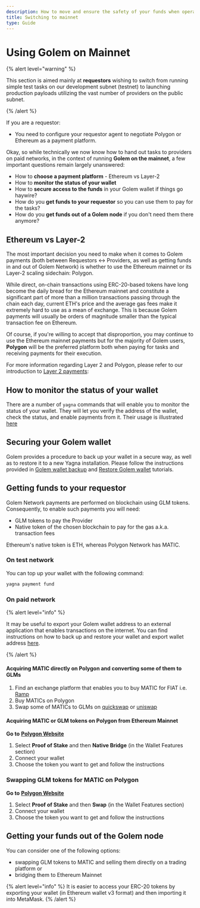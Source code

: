 ```yaml
---
description: How to move and ensure the safety of your funds when operating on mainnet
title: Switching to mainnet
type: Guide
---
```


# Using Golem on Mainnet

{% alert level="warning" %}

This section is aimed mainly at **requestors** wishing to switch from running simple test tasks on our development subnet (testnet) to launching production payloads utilizing the vast number of providers on the public subnet.

{% /alert %}

If you are a requestor:

- You need to configure your requestor agent to negotiate Polygon or Ethereum as a payment platform.
<!-- You can find a JS example [here](/docs/creators/javascript/examples/switching-to-mainnet).  - need to create a snippet
- Next, you need to [enable payments](/docs/creators/javascript/examples/tools/managing-golem-wallet) on the platform you choose (Polygon on Ethereum). not true anymore -->

Okay, so while technically we now know how to hand out tasks to providers on paid networks, in the context of running **Golem on the mainnet**, a few important questions remain largely unanswered:

- How to **choose a payment platform** - Ethereum vs Layer-2
- How to **monitor the status of your wallet**
- How to **secure access to the funds** in your Golem wallet if things go haywire?
- How do you **get funds to your requestor** so you can use them to pay for the tasks?
- How do you **get funds out of a Golem node** if you don't need them there anymore?

## Ethereum vs Layer-2

The most important decision you need to make when it comes to Golem payments (both between Requestors <-> Providers, as well as getting funds in and out of Golem Network) is whether to use the Ethereum mainnet or its Layer-2 scaling sidechain: Polygon.

While direct, on-chain transactions using ERC-20-based tokens have long become the daily bread for the Ethereum mainnet and constitute a significant part of more than a million transactions passing through the chain each day, current ETH's price and the average gas fees make it extremely hard to use as a mean of exchange. This is because Golem payments will usually be orders of magnitude smaller than the typical transaction fee on Ethereum.

Of course, if you're willing to accept that disproportion, you may continue to use the Ethereum mainnet payments but for the majority of Golem users, **Polygon** will be the preferred platform both when paying for tasks and receiving payments for their execution.

For more information regarding Layer 2 and Polygon, please refer to our introduction to [Layer 2 payments](/docs/golem/payments/layer-2-payments):

## How to monitor the status of your wallet

There are a number of `yagna` commands that will enable you to monitor the status of your wallet. They will let you verify the address of the wallet, check the status, and enable payments from it. Their usage is illustrated [here](/docs/creators/javascript/examples/tools/managing-golem-wallet)

## Securing your Golem wallet

Golem provides a procedure to back up your wallet in a secure way, as well as to restore it to a new Yagna installation.
Please follow the instructions provided in [Golem wallet backup](/docs/creators/javascript/examples/tools/golem-wallet-backup) and [Restore Golem wallet](/docs/creators/javascript/examples/tools/restoring-golem-wallet) tutorials.

## Getting funds to your requestor

Golem Network payments are performed on blockchain using GLM tokens. Consequently, to enable such payments you will need:

- GLM tokens to pay the Provider
- Native token of the chosen blockchain to pay for the gas a.k.a. transaction fees

Ethereum's native token is ETH, whereas Polygon Network has MATIC.

### On test network

You can top up your wallet with the following command:

```bash
yagna payment fund
```

### On paid network

{% alert level="info" %}

It may be useful to export your Golem wallet address to an external application that enables transactions on the internet. You can find instructions on how to back up and restore your wallet and export wallet address [here](/docs/creators/javascript/examples/tools/golem-wallet-backup).

{% /alert %}

#### Acquiring MATIC directly on Polygon and converting some of them to GLMs

1. Find an exchange platform that enables you to buy MATIC for FIAT i.e. [Ramp](https://ramp.network/)
2. Buy MATICs on Polygon
3. Swap some of MATICs to GLMs on [quickswap](https://quickswap.exchange) or [uniswap](https://uniswap.org/)

#### Acquiring MATIC or GLM tokens on Polygon from Ethereum Mainnet

**Go to** [**Polygon Website**](https://wallet.polygon.technology)

1. Select **Proof of Stake** and then **Native Bridge** (in the Wallet Features section)
2. Connect your wallet
3. Choose the token you want to get and follow the instructions

### Swapping GLM tokens for MATIC on Polygon

**Go to** [**Polygon Website**](https://wallet.polygon.technology)

1. Select **Proof of Stake** and then **Swap** (in the Wallet Features section)
2. Connect your wallet
3. Choose the token you want to get and follow the instructions

## Getting your funds out of the Golem node

You can consider one of the following options:

- swapping GLM tokens to MATIC and selling them directly on a trading platform or
- bridging them to Ethereum Mainnet

{% alert level="info" %}
It is easier to access your ERC-20 tokens by exporting your wallet (in Ethereum wallet v3 format) and then importing it into MetaMask.
{% /alert %}
